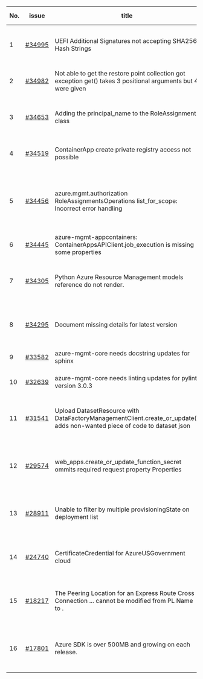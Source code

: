 | No. | issue | title | labels | assignees | bot advice | created date |
| ------ | ------ | ------ | ------ | ------ | ------ | :-----: |
|1|[#34995](https://github.com/Azure/azure-sdk-for-python/issues/34995)|UEFI Additional Signatures not accepting SHA256 Hash Strings|question, Compute, Mgmt, customer-reported, needs-team-attention|msyyc|new issue|2024-03-28|
|2|[#34982](https://github.com/Azure/azure-sdk-for-python/issues/34982)|Not able to get the restore point collection  got exception get() takes 3 positional arguments but 4 were given|question, Mgmt, customer-reported, needs-team-attention|msyyc|new issue|2024-03-28|
|3|[#34653](https://github.com/Azure/azure-sdk-for-python/issues/34653)|Adding the principal_name to the RoleAssignment class|question, Authorization, Mgmt, customer-reported, needs-team-attention|msyyc|no reply > 7|2024-03-06|
|4|[#34519](https://github.com/Azure/azure-sdk-for-python/issues/34519)|ContainerApp create private registry access not possible|question, Mgmt, customer-reported, needs-team-attention|msyyc|no reply > 7|2024-02-28|
|5|[#34456](https://github.com/Azure/azure-sdk-for-python/issues/34456)|azure.mgmt.authorization RoleAssignmentsOperations list_for_scope: Incorrect error handling|question, Authorization, Service Attention, Mgmt, customer-reported, no-recent-activity, needs-author-feedback|msyyc||2024-02-26|
|6|[#34445](https://github.com/Azure/azure-sdk-for-python/issues/34445)|azure-mgmt-appcontainers: ContainerAppsAPIClient.job_execution is missing some properties|Mgmt|msyyc|no reply > 7|2024-02-24|
|7|[#34305](https://github.com/Azure/azure-sdk-for-python/issues/34305)|Python Azure Resource Management models reference do not render.|Docs, question, ARM, Service Attention, Mgmt, customer-reported, needs-team-attention|msyyc|new comment|2024-02-13|
|8|[#34295](https://github.com/Azure/azure-sdk-for-python/issues/34295)|Document missing details for latest version|Docs, question, Service Attention, Mgmt, customer-reported, needs-team-attention|msyyc|no reply > 7|2024-02-13|
|9|[#33582](https://github.com/Azure/azure-sdk-for-python/issues/33582)|azure-mgmt-core needs docstring updates for sphinx|Mgmt, Azure.Mgmt.Core, sphinx|msyyc|new issue|2023-12-17|
|10|[#32639](https://github.com/Azure/azure-sdk-for-python/issues/32639)|azure-mgmt-core needs linting updates for pylint version 3.0.3|Mgmt, Azure.Mgmt.Core, pylint|msyyc|new issue|2023-10-22|
|11|[#31541](https://github.com/Azure/azure-sdk-for-python/issues/31541)|Upload DatasetResource with DataFactoryManagementClient.create_or_update() adds non-wanted piece of code to dataset json|question, Data Factory, Service Attention, Mgmt, customer-reported, needs-team-attention|msyyc|no reply > 7|2023-08-09|
|12|[#29574](https://github.com/Azure/azure-sdk-for-python/issues/29574)|web_apps.create_or_update_function_secret ommits required request property Properties|bug, Service Attention, Mgmt, customer-reported, Web Apps, needs-team-attention|msyyc|new comment|2023-03-24|
|13|[#28911](https://github.com/Azure/azure-sdk-for-python/issues/28911)|Unable to filter by multiple provisioningState on deployment list|bug, Service Attention, Mgmt, customer-reported, needs-team-attention, Resources|msyyc|new comment|2023-02-20|
|14|[#24740](https://github.com/Azure/azure-sdk-for-python/issues/24740)|CertificateCredential for AzureUSGovernment cloud|feature-request, Operations Management, Mgmt, needs-team-attention|BigCat20196, msyyc|new comment|2022-06-07|
|15|[#18217](https://github.com/Azure/azure-sdk-for-python/issues/18217)|The Peering Location for an Express Route Cross Connection ... cannot be modified from PL Name to .|bug, Network - ExpressRoute, Service Attention, Mgmt, customer-reported, needs-team-attention|msyyc|new comment|2021-04-22|
|16|[#17801](https://github.com/Azure/azure-sdk-for-python/issues/17801)|Azure SDK is over 500MB and growing on each release.|question, Network, Service Attention, Mgmt, customer-reported, needs-team-attention|iscai-msft, lmazuel, msyyc|new comment|2021-04-05|
